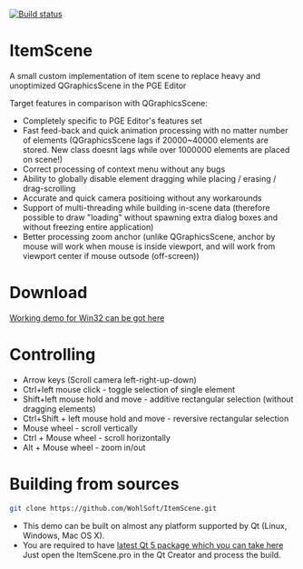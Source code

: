 [![Build status](https://ci.appveyor.com/api/projects/status/o5tgk5n932v448vb?svg=true)](https://ci.appveyor.com/project/Wohlstand/itemscene)

# ItemScene
A small custom implementation of item scene to replace heavy and unoptimized QGraphicsScene in the PGE Editor

Target features in comparison with QGraphicsScene:
* Completely specific to PGE Editor's features set
* Fast feed-back and quick animation processing with no matter number of elements (QGraphicsScene lags if 20000~40000 elements are stored. New class doesnt lags while over 1000000 elements are placed on scene!)
* Correct processing of context menu without any bugs
* Ability to globally disable element dragging while placing / erasing  / drag-scrolling
* Accurate and quick camera positioing without any workarounds
* Support of multi-threading while building in-scene data (therefore possible to draw "loading" without spawning extra dialog boxes and without freezing entire application)
* Better processing zoom anchor (unlike QGraphicsScene, anchor by mouse will work when mouse is inside viewport, and will work from viewport center if mouse outsode (off-screen))

# Download
[Working demo for Win32 can be got here](http://wohlsoft.ru/docs/_laboratory/_Builds/win32/item-scene/item-scene-demo-win32.zip)

# Controlling
* Arrow keys (Scroll camera left-right-up-down)
* Ctrl+left mouse click - toggle selection of single element
* Shift+left mouse hold and move - additive rectangular selection (without dragging elements)
* Ctrl+Shift + left mouse hold and move - reversive rectangular selection
* Mouse wheel - scroll vertically
* Ctrl + Mouse wheel - scroll horizontally
* Alt + Mouse wheel - zoom in/out

# Building from sources
```bash
git clone https://github.com/WohlSoft/ItemScene.git
```
* This demo can be built on almost any platform supported by Qt (Linux, Windows, Mac OS X).
* You are required to have [latest Qt 5 package which you can take here](https://www.qt.io/download-open-source/)
Just open the ItemScene.pro in the Qt Creator and process the build.

